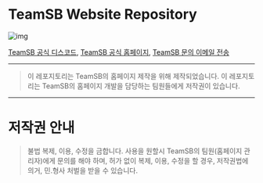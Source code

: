 # TeamSB Website Repository

![img](https://images-ext-1.discordapp.net/external/XZOob_UTFjWocB5cAH30YuMD2LznNh5mIKqqgaEL6uM/%3Fsize%3D1024/https/cdn.discordapp.com/icons/681002025873702973/b30c6abbed6ca33a6cccd4b3fda65bc9.webp?width=702&height=702)

[TeamSB 공식 디스코드](https://discord.gg/c9daxpF), [TeamSB 공식 홈페이지](https://teamsb.ga/), [TeamSB 문의 이메일 전송](mailto:teamsbots@gmail.com)

---

> 이 레포지토리는 TeamSB의 홈페이지 제작을 위해 제작되었습니다.
> 이 레포지토리는 TeamSB의 홈페이지 개발을 담당하는 팀원들에게 저작권이 있습니다.

---

# 저작권 안내
> 불법 복제, 이용, 수정을 금합니다.
> 사용을 원할시 TeamSB의 팀원(홈페이지 관리자)에게 문의를 해야 하며, 
> 허가 없이 복제, 이용, 수정을 할 경우, 저작권법에 의거, 민.형사 처벌을 받을 수 있습니다.
